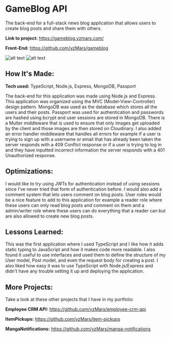 # GameBlog API

The back-end for a full-stack news blog application that allows users to create blog posts and share them with others.

**Link to project:** https://gameblog.vzmars.com/

**Front-End:** https://github.com/vzMars/gameblog

![alt text](https://i.imgur.com/kxlagcO.png)
![alt text](https://i.imgur.com/pCh3anV.png)

## How It's Made:

**Tech used:** TypeScript, Node.js, Express, MongoDB, Passport

The back-end for this application was made using Node.js and Express. This application was organized using the MVC (Model-View-Controller) design pattern. MongoDB was used as the database which stores all the users and their posts. Passport was used for authentication and passwords are hashed using bcrypt and user sessions are stored in MongoDB. There is a Multer middleware that is used to ensure that only images get uploaded by the client and those images are then stored on Cloudinary. I also added an error handler middleware that handles all errors for example if a user is trying to sign up with a username or email that has already been taken the server responds with a 409 Conflict response or if a user is trying to log in and they have inputted incorrect information the server responds with a 401 Unauthorized response.

## Optimizations:

I would like to try using JWTs for authentication instead of using sessions since I've never tried that form of authentication before. I would also add a comment system that lets users comment on blog posts. User roles would be a nice feature to add to this application for example a reader role where these users can only read blog posts and comment on them and a admin/writer role where these users can do everything that a reader can but are also allowed to create new blog posts.

## Lessons Learned:

This was the first application where I used TypeScript and I like how it adds static typing to JavaScript and how it makes code more readable. I also found it useful to use interfaces and used them to define the structure of my User model, Post model, and even the request body for creating a post. I also liked how easy it was to use TypeScript with Node.js/Express and didn't have any trouble setting it up and deploying the application.

## More Projects:

Take a look at these other projects that I have in my portfolio:

**Employee CRM API:** https://github.com/vzMars/employee-crm-api

**ItemPickups:** https://github.com/vzMars/item-pickups

**MangaNotifications:** https://github.com/vzMars/manga-notifications
